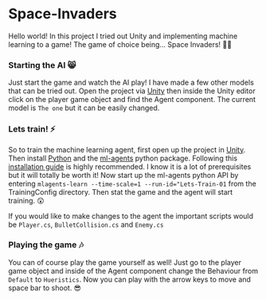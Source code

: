 # Space-Invaders
Hello world! In this project I tried out Unity and implementing machine learning to a game! The game of choice being... Space Invaders! 👾✨ 

### Starting the AI 😸
Just start the game and watch the AI play! I have made a few other models that can be tried out. Open the project via [Unity](unity.com/download) then inside the Unity editor click on the player game object and find the Agent component. The current model is ``The one`` but it can be easily changed.

### Lets train! ⚡️
So to train the machine learning agent, first open up the project in [Unity](unity.com/download). Then install [Python](https://www.python.org/downloads/) and the [ml-agents]() python package. Following this [installation guide](https://github.com/Unity-Technologies/ml-agents/blob/main/docs/Installation.md) is highly recommended. I know it is a lot of prerequisites but it will totally be worth it! Now start up the ml-agents python API by entering ``mlagents-learn --time-scale=1 --run-id="Lets-Train-01`` from the TrainingConfig directory. Then stat the game and the agent will start training. 😲 

If you would like to make changes to the agent the important scripts would be ``Player.cs``, ``BulletCollision.cs`` and ``Enemy.cs``

### Playing the game 🎶
You can of course play the game yourself as well! Just go to the player game object and inside of the Agent component change the Behaviour from ``Default`` to ``Hueristics``. Now you can play with the arrow keys to move and space bar to shoot. 😎
